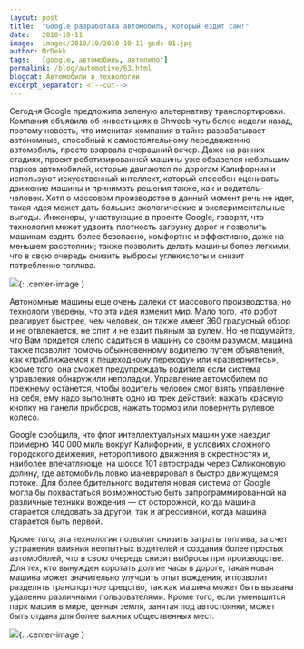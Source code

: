 ```yaml
---
layout: post
title:  "Google разработала автомобиль, который ездит сам!"
date:   2010-10-11
image:  images/2010/10/2010-10-11-gsdc-01.jpg
author: MrDekk
tags:   [google, автомобиль, автопилот]
permalink: /blog/automotive/63.html
blogcat: Автомобили и технологии
excerpt_separator: <!--cut-->
---
```


Сегодня Google предложила зеленую альтернативу транспортировки. Компания объявила об инвестициях в Shweeb чуть более недели назад, поэтому новость, что именитая компания в тайне разрабатывает автономные, способный к самостоятельному передвижению автомобиль, просто взорвала вчерашний вечер. Даже на ранних стадиях, проект роботизированной машины уже обзавелся небольшим парков автомобилей, которые двигаются по дорогам Калифорнии и используют искусственный интеллект, который способен оценивать движение машины и принимать решения также, как и водитель-человек. Хотя о массовом производстве в данный момент речь не идет, такая идея может дать большие экологические и экспериментальные выгоды. Инженеры, участвующие в проекте Google, говорят, что технология может удвоить плотность загрузку дорог и позволить машинам ездить более безопасно, комфортно и эффективно, даже на меньшем расстоянии; также позволить делать машины более легкими, что в свою очередь снизить выбросы углекислоты и снизит потребление топлива.

<!--cut-->

![]({{site.baseurl}}/images/2010/10/2010-10-11-gsdc-02.png){: .center-image }

Автономные машины еще очень далеки от массового производства, но технологи уверены, что эта идея изменит мир. Мало того, что робот реагирует быстрее, чем человек, он также имеет 360 градусный обзор и не отвлекается, не спит и не ездит пьяным за рулем. Но не подумайте, что Вам придется слепо садиться в машину со своим разумом, машина также позволит помочь обыкновенному водителю путем объявлений, как «приближаемся к пешеходному переходу» или «развернитесь», кроме того, она сможет предупреждать водителя если система управления обнаружили неполадки. Управление автомобилем по прежнему останется, чтобы водитель человек смог взять управление на себя, ему надо выполнить одно из трех действий: нажать красную кнопку на панели приборов, нажать тормоз или повернуть рулевое колесо.

Google сообщила, что флот интеллектуальных машин уже наездил примерно 140 000 миль вокруг Калифорнии, в условиях сложного городского движения, неторопливого движения в окрестностях и, наиболее впечатляюще, на шоссе 101 автострады через Силиконовую долину, где автомобиль ловко маневрировал в быстро движущемся потоке. Для более бдительного водителя новая система от Google могла бы похвастаться возможностью быть запрограммированной на различные техники вождения — от осторожной, когда машина старается следовать за другой, так и агрессивной, когда машина старается быть первой.

Кроме того, эта технология позволит снизить затраты топлива, за счет устранения влияния неопытных водителей и создания более простых автомобилей, что в свою очередь снизит выбросы при производстве. Для тех, кто вынужден коротать долгие часы в дороге, такая новая машина может значительно улучшить опыт вождения, и позволит разделять транспортное средство, так как машина может быть вызвана удаленно различными пользователями. Кроме того, если уменьшится парк машин в мире, ценная земля, занятая под автостоянки, может быть отдана для более важных общественных мест.

![]({{site.baseurl}}/images/2010/10/2010-10-11-gsdc-03.jpg){: .center-image }